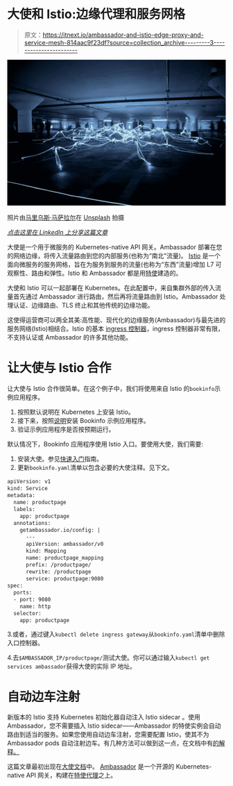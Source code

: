 # 大使和 Istio:边缘代理和服务网格

> 原文：<https://itnext.io/ambassador-and-istio-edge-proxy-and-service-mesh-814aac9f23df?source=collection_archive---------3----------------------->

![](img/0d3c1a225e266c2392c236afc5ee4136.png)

照片由[马里乌斯·马萨拉尔](https://unsplash.com/photos/CyFBmFEsytU?utm_source=unsplash&utm_medium=referral&utm_content=creditCopyText)在 [Unsplash](https://unsplash.com/search/photos/network?utm_source=unsplash&utm_medium=referral&utm_content=creditCopyText) 拍摄

[*点击这里在 LinkedIn 上分享这篇文章*](https://www.linkedin.com/cws/share?url=https%3A%2F%2Fitnext.io%2Fambassador-and-istio-edge-proxy-and-service-mesh-814aac9f23df)

大使是一个用于微服务的 Kubernetes-native API 网关。Ambassador 部署在您的网络边缘，将传入流量路由到您的内部服务(也称为“南北”流量)。 [Istio](https://istio.io/) 是一个面向微服务的服务网格，旨在为服务到服务的流量(也称为“东西”流量)增加 L7 可观察性、路由和弹性。Istio 和 Ambassador 都是用[特使](https://www.envoyproxy.io/)建造的。

大使和 Istio 可以一起部署在 Kubernetes。在此配置中，来自集群外部的传入流量首先通过 Ambassador 进行路由，然后再将流量路由到 Istio。Ambassador 处理认证、边缘路由、TLS 终止和其他传统的边缘功能。

这使得运营商可以两全其美:高性能、现代化的边缘服务(Ambassador)与最先进的服务网络(Istio)相结合。Istio 的基本 [ingress 控制器](https://istio.io/docs/tasks/traffic-management/ingress.html)，ingress 控制器非常有限，不支持认证或 Ambassador 的许多其他功能。

# 让大使与 Istio 合作

让大使与 Istio 合作很简单。在这个例子中，我们将使用来自 Istio 的`bookinfo`示例应用程序。

1.  按照默认说明在 Kubernetes 上安装 Istio。
2.  接下来，按照[说明](https://istio.io/docs/guides/bookinfo.html)安装 Bookinfo 示例应用程序。
3.  验证示例应用程序是否按预期运行。

默认情况下，Bookinfo 应用程序使用 Istio 入口。要使用大使，我们需要:

1.  安装大使。参见[快速入门](https://www.getambassador.io/user-guide/getting-started)指南。
2.  更新`bookinfo.yaml`清单以包含必要的大使注释。见下文。

```
apiVersion: v1
kind: Service
metadata:
  name: productpage
  labels:
    app: productpage
  annotations:
    getambassador.io/config: |
      ---
      apiVersion: ambassador/v0
      kind: Mapping
      name: productpage_mapping
      prefix: /productpage/
      rewrite: /productpage
      service: productpage:9080
spec:
  ports:
  - port: 9080
    name: http
  selector:
    app: productpage
```

3.或者，通过键入`kubectl delete ingress gateway`从`bookinfo.yaml`清单中删除入口控制器。

4.去`$AMBASSADOR_IP/productpage/`测试大使。你可以通过输入`kubectl get services ambassador`获得大使的实际 IP 地址。

# 自动边车注射

新版本的 Istio 支持 Kubernetes 初始化器自动注入 Istio sidecar 。使用 Ambassador，您不需要插入 Istio sidecar——Ambassador 的特使实例会自动路由到适当的服务。如果您使用自动边车注射，您需要配置 Istio，使其不为 Ambassador pods 自动注射边车。有几种方法可以做到这一点，在文档中有[的解释。](https://istio.io/docs/setup/kubernetes/sidecar-injection.html#configuration-options)

这篇文章最初出现在[大使文档](https://www.getambassador.io/user-guide/with-istio)中。 [Ambassador](https://www.getambassador.io) 是一个开源的 Kubernetes-native API 网关，构建在[特使代理](https://www.envoyproxy.io/)之上。